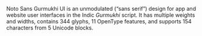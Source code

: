 Noto Sans Gurmukhi UI is an unmodulated (“sans serif”) design for app and website user interfaces in the Indic _Gurmukhi_ script. It has multiple weights and widths, contains 344 glyphs, 11 OpenType features, and supports 154 characters from 5 Unicode blocks.